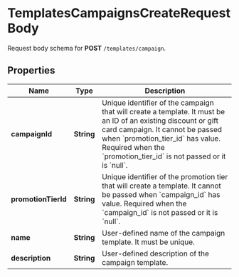 

# TemplatesCampaignsCreateRequestBody

Request body schema for **POST** `/templates/campaign`.

## Properties

| Name | Type | Description |
|------------ | ------------- | ------------- |
|**campaignId** | **String** | Unique identifier of the campaign that will create a template. It must be an ID of an existing discount or gift card campaign. It cannot be passed when &#x60;promotion_tier_id&#x60; has value. Required when the &#x60;promotion_tier_id&#x60; is not passed or it is &#x60;null&#x60;. |
|**promotionTierId** | **String** | Unique identifier of the promotion tier that will create a template. It cannot be passed when &#x60;campaign_id&#x60; has value. Required when the &#x60;campaign_id&#x60; is not passed or it is &#x60;null&#x60;. |
|**name** | **String** | User-defined name of the campaign template. It must be unique. |
|**description** | **String** | User-defined description of the campaign template. |



